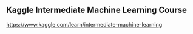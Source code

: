 ## Kaggle Intermediate Machine Learning Course

https://www.kaggle.com/learn/intermediate-machine-learning